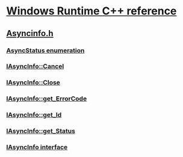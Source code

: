 # [Windows Runtime C++ reference](../_winrt/index.md)
## [Asyncinfo.h](index.md)
### [AsyncStatus enumeration](../asyncinfo/ne-asyncinfo-asyncstatus.md)
### [IAsyncInfo::Cancel](../asyncinfo/nf-asyncinfo-iasyncinfo-cancel.md)
### [IAsyncInfo::Close](../asyncinfo/nf-asyncinfo-iasyncinfo-close.md)
### [IAsyncInfo::get_ErrorCode](../asyncinfo/nf-asyncinfo-iasyncinfo-get_errorcode.md)
### [IAsyncInfo::get_Id](../asyncinfo/nf-asyncinfo-iasyncinfo-get_id.md)
### [IAsyncInfo::get_Status](../asyncinfo/nf-asyncinfo-iasyncinfo-get_status.md)
### [IAsyncInfo interface](../asyncinfo/nn-asyncinfo-iasyncinfo.md)
